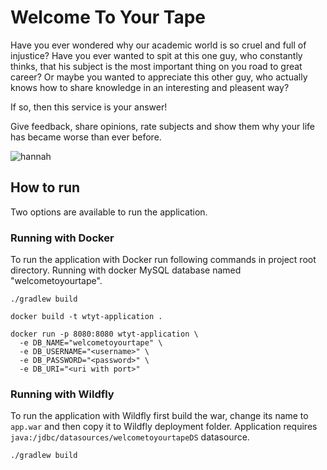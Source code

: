# Welcome To Your Tape

Have you ever wondered why our academic world is so cruel and full of injustice? Have you ever wanted to spit at this one guy, who constantly thinks, that his subject is the most important thing on you road to great career? Or maybe you wanted to appreciate this other guy, who actually knows how to share knowledge in an interesting and pleasent way?

If so, then this service is your answer!

Give feedback, share opinions, rate subjects and show them why your life has became worse than ever before.

![hannah](https://media1.tenor.com/images/67823ac0e306976132d83ad632624957/tenor.gif)

## How to run
Two options are available to run the application. 

### Running with Docker
To run the application with Docker run following commands in project root directory. Running with docker MySQL database named "welcometoyourtape".

```
./gradlew build
```
```
docker build -t wtyt-application .
```
```
docker run -p 8080:8080 wtyt-application \
  -e DB_NAME="welcometoyourtape" \
  -e DB_USERNAME="<username>" \
  -e DB_PASSWORD="<password>" \
  -e DB_URI="<uri with port>"
```


### Running with Wildfly
To run the application with Wildfly first build the war, change its name to `app.war` and then copy it to Wildfly deployment folder. Application requires `java:/jdbc/datasources/welcometoyourtapeDS` datasource.
```
./gradlew build
```




